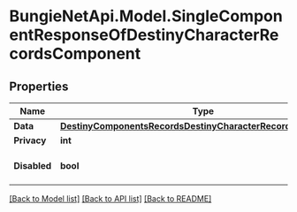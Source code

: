 # BungieNetApi.Model.SingleComponentResponseOfDestinyCharacterRecordsComponent
## Properties

Name | Type | Description | Notes
------------ | ------------- | ------------- | -------------
**Data** | [**DestinyComponentsRecordsDestinyCharacterRecordsComponent**](DestinyComponentsRecordsDestinyCharacterRecordsComponent.md) |  | [optional] 
**Privacy** | **int** |  | [optional] 
**Disabled** | **bool** | If true, this component is disabled. | [optional] 

[[Back to Model list]](../README.md#documentation-for-models) [[Back to API list]](../README.md#documentation-for-api-endpoints) [[Back to README]](../README.md)

